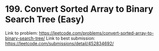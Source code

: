 # 199. Convert Sorted Array to Binary Search Tree (Easy)

Link to problem: https://leetcode.com/problems/convert-sorted-array-to-binary-search-tree/
Link to best submission: https://leetcode.com/submissions/detail/452834692/
